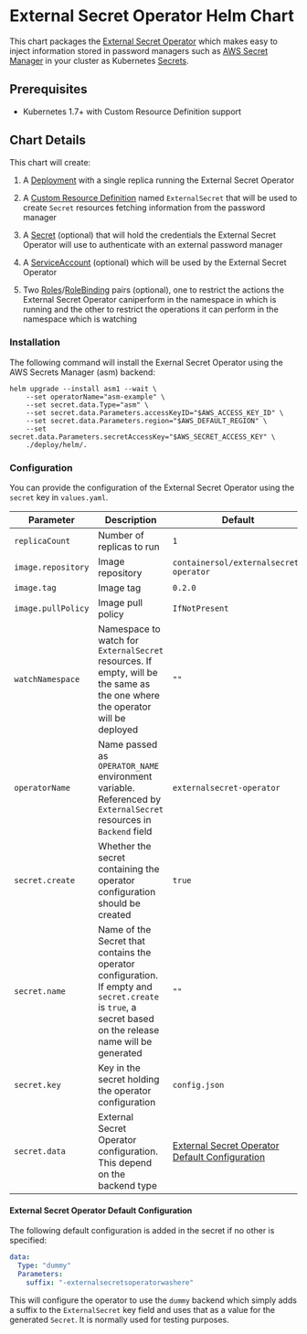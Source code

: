 # External Secret Operator Helm Chart

This chart packages the [External Secret Operator](https://github.com/ContainerSolutions/externalsecret-operator) which makes easy to inject information stored in password managers such as [AWS Secret Manager](https://aws.amazon.com/secrets-manager/) in your cluster as Kubernetes [Secrets](https://kubernetes.io/docs/concepts/configuration/secret/).

## Prerequisites

* Kubernetes 1.7+ with Custom Resource Definition support

## Chart Details

This chart will create:

1. A [Deployment](https://kubernetes.io/docs/concepts/workloads/controllers/deployment/) with a single replica running the External Secret Operator

1. A [Custom Resource Definition](https://kubernetes.io/docs/concepts/extend-kubernetes/api-extension/custom-resources/) named `ExternalSecret` that will be used to create `Secret` resources fetching information from the password manager
 
3. A [Secret](https://kubernetes.io/docs/concepts/configuration/secret/) (optional) that will hold the credentials the External Secret Operator will use to authenticate with an external password manager

4. A [ServiceAccount](https://kubernetes.io/docs/reference/access-authn-authz/service-accounts-admin/) (optional) which will be used by the External Secret Operator

5. Two [Roles](https://kubernetes.io/docs/reference/access-authn-authz/rbac/#role-and-clusterrole)/[RoleBinding](https://kubernetes.io/docs/reference/access-authn-authz/rbac/#rolebinding-and-clusterrolebinding) pairs (optional), one to restrict the actions the External Secret Operator caniperform in the namespace in which is running and the other to restrict the operations it can perform in the namespace which is watching

### Installation

The following command will install the Exernal Secret Operator using the AWS Secrets Manager (asm) backend:

```shell
helm upgrade --install asm1 --wait \
    --set operatorName="asm-example" \
    --set secret.data.Type="asm" \
    --set secret.data.Parameters.accessKeyID="$AWS_ACCESS_KEY_ID" \
    --set secret.data.Parameters.region="$AWS_DEFAULT_REGION" \
    --set secret.data.Parameters.secretAccessKey="$AWS_SECRET_ACCESS_KEY" \
    ./deploy/helm/.
```

### Configuration

You can provide the configuration of the External Secret Operator using the `secret` key in `values.yaml`. 

|Parameter|Description|Default|
| - | - | - |
| `replicaCount` | Number of replicas to run | `1`
| `image.repository` | Image repository | `containersol/externalsecret-operator`
| `image.tag` | Image tag | `0.2.0`
| `image.pullPolicy` | Image pull policy | `IfNotPresent`
| `watchNamespace` | Namespace to watch for `ExternalSecret` resources. If empty, will be the same as the one where the operator will be deployed | `""`
| `operatorName` | Name passed as `OPERATOR_NAME` environment variable. Referenced by `ExternalSecret` resources in `Backend` field | `externalsecret-operator`
| `secret.create` | Whether the secret containing the operator configuration should be created | `true`
| `secret.name` | Name of the Secret that contains the operator configuration. If empty and `secret.create` is `true`, a secret based on the release name will be generated | `""`
| `secret.key` | Key in the secret holding the operator configuration | `config.json`
| `secret.data` | External Secret Operator configuration. This depend on the backend type | [External Secret Operator Default Configuration](#markdown-header-default-pubsub-configuration)

#### External Secret Operator Default Configuration

The following default configuration is added in the secret if no other is specified:

```yaml
data:
  Type: "dummy"
  Parameters:
    suffix: "-externalsecretsoperatorwashere"
```

This will configure the operator to use the `dummy` backend which simply adds a suffix to the `ExternalSecret` key field and uses that as a value for the generated `Secret`. It is normally used for testing purposes.
